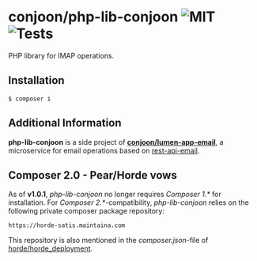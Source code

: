 # conjoon/php-lib-conjoon ![MIT](https://img.shields.io/github/license/conjoon/php-lib-conjoon) ![Tests](https://github.com/conjoon/php-lib-conjoon/actions/workflows/run.tests.yml/badge.svg)
PHP library for IMAP operations. 

## Installation

```shell
$ composer i
```

## Additional Information

**php-lib-conjoon** is a side project of [**conjoon/lumen-app-email**](https://github.com/conjoon/lumen-app-email), a microservice for email operations based on [rest-api-email](https://www.conjoon.org/docs/api/rest-api/@conjoon/rest-api-description/rest-api-email).


## Composer 2.0 - Pear/Horde vows
As of **v1.0.1**, _php-lib-conjoon_ no longer requires _Composer 1.*_ for installation.
For _Composer 2.*_-compatibility, _php-lib-conjoon_ relies on the following private composer 
package repository:

```
https://horde-satis.maintaina.com
```

This repository is also mentioned in the _composer.json_-file of 
[horde\/horde_deployment](https://github.com/horde/horde-deployment/blob/master/composer.json).
